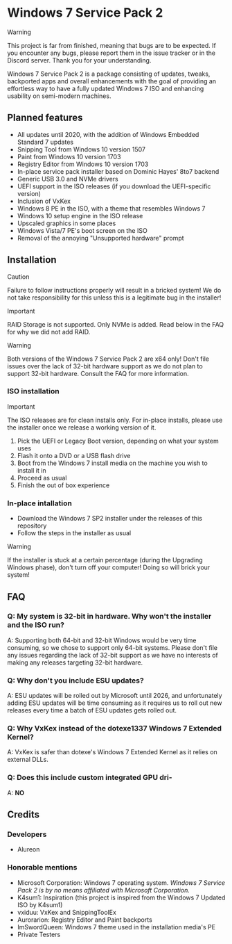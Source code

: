 # Windows 7 Service Pack 2

> [!WARNING]
> This project is far from finished, meaning that bugs are to be expected. If you encounter any bugs, please report them in the issue tracker or in the Discord server. Thank you for your understanding. 

Windows 7 Service Pack 2 is a package consisting of updates, tweaks, backported apps and overall enhancements with the goal of providing an effortless way to have a fully updated Windows 7 ISO and enhancing usability on semi-modern machines.

## Planned features
- All updates until 2020, with the addition of Windows Embedded Standard 7 updates
- Snipping Tool from Windows 10 version 1507
- Paint from Windows 10 version 1703
- Registry Editor from Windows 10 version 1703
- In-place service pack installer based on Dominic Hayes' 8to7 backend
- Generic USB 3.0 and NVMe drivers
- UEFI support in the ISO releases (if you download the UEFI-specific version)
- Inclusion of VxKex
- Windows 8 PE in the ISO, with a theme that resembles Windows 7
- Windows 10 setup engine in the ISO release
- Upscaled graphics in some places
- Windows Vista/7 PE's boot screen on the ISO
- Removal of the annoying "Unsupported hardware" prompt

## Installation
> [!CAUTION]
> Failure to follow instructions properly will result in a bricked system! We do not take responsibility for this unless this is a legitimate bug in the installer!

> [!IMPORTANT]
> RAID Storage is not supported. Only NVMe is added. Read below in the FAQ for why we did not add RAID.

> [!WARNING]
> Both versions of the Windows 7 Service Pack 2 are x64 only! Don't file issues over the lack of 32-bit hardware support as we do not plan to support 32-bit hardware. Consult the FAQ for more information.
### ISO installation
> [!IMPORTANT]
> The ISO releases are for clean installs only. For in-place installs, please use the installer once we release a working version of it.
1. Pick the UEFI or Legacy Boot version, depending on what your system uses
2. Flash it onto a DVD or a USB flash drive
3. Boot from the Windows 7 install media on the machine you wish to install it in
4. Proceed as usual
5. Finish the out of box experience
### In-place intallation
- Download the Windows 7 SP2 installer under the releases of this repository
- Follow the steps in the installer as usual
> [!WARNING]
> If the installer is stuck at a certain percentage (during the Upgrading Windows phase), don't turn off your computer! Doing so will brick your system!
## FAQ
### Q: My system is 32-bit in hardware. Why won't the installer and the ISO run?
A: Supporting both 64-bit and 32-bit Windows would be very time consuming, so we chose to support only 64-bit systems. Please don't file any issues regarding the lack of 32-bit support as we have no interests of making any releases targeting 32-bit hardware.
### Q: Why don't you include ESU updates?
A: ESU updates will be rolled out by Microsoft until 2026, and unfortunately adding ESU updates will be time consuming as it requires us to roll out new releases every time a batch of ESU updates gets rolled out.
### Q: Why VxKex instead of the dotexe1337 Windows 7 Extended Kernel?
A: VxKex is safer than dotexe's Windows 7 Extended Kernel as it relies on external DLLs.
### Q: Does this include custom integrated GPU dri-
A: **NO**
## Credits
### Developers
- Alureon
### Honorable mentions
- Microsoft Corporation: Windows 7 operating system. *Windows 7 Service Pack 2 is by no means affiliated with Microsoft Corporation.*
- K4sum1: Inspiration (this project is inspired from the Windows 7 Updated ISO by K4sum1)
- vxiduu: VxKex and SnippingToolEx
- Aurorarion: Registry Editor and Paint backports
- ImSwordQueen: Windows 7 theme used in the installation media's PE
- Private Testers

